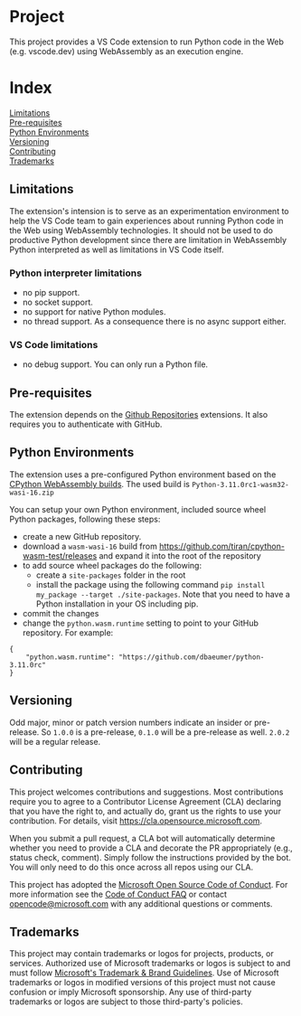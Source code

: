 # Project

This project provides a VS Code extension to run Python code in the Web (e.g. vscode.dev) using WebAssembly as an execution engine.

# Index

[Limitations](#limitations)<br>
[Pre-requisites](#pre-requisites)<br>
[Python Environments](#python-environments)<br>
[Versioning](#versioning)<br>
[Contributing](#contributing)<br>
[Trademarks](#trademarks)<br>

## Limitations

The extension's intension is to serve as an experimentation environment to help the VS Code team to gain experiences about running Python code in the Web using WebAssembly technologies. It should not be used to do productive Python development since there are limitation in WebAssembly Python interpreted as well as limitations in VS Code itself.

### Python interpreter limitations

- no pip support.
- no socket support.
- no support for native Python modules.
- no thread support. As a consequence there is no async support either.

### VS Code limitations

- no debug support. You can only run a Python file.

## Pre-requisites

The extension depends on the [Github Repositories](https://marketplace.visualstudio.com/items?itemName=GitHub.remotehub) extensions. It also requires you to authenticate with GitHub.

## Python Environments

The extension uses a pre-configured Python environment based on the [CPython WebAssembly builds](https://github.com/tiran/cpython-wasm-test/releases). The used build is `Python-3.11.0rc1-wasm32-wasi-16.zip`

You can setup your own Python environment, included source wheel Python packages, following these steps:

- create a new GitHub repository.
- download a `wasm-wasi-16` build from https://github.com/tiran/cpython-wasm-test/releases and expand it into the root of the repository
- to add source wheel packages do the following:
  - create a `site-packages` folder in the root
  - install the package using the following command `pip install my_package --target ./site-packages`. Note that you need to have a Python installation in your OS including pip.
- commit the changes
- change the `python.wasm.runtime` setting to point to your GitHub repository. For example:
```
{
    "python.wasm.runtime": "https://github.com/dbaeumer/python-3.11.0rc"
}
```


## Versioning

Odd major, minor or patch version numbers indicate an insider or pre-release. So `1.0.0` is a pre-release, `0.1.0` will be a pre-release as well. `2.0.2` will be a regular release.

## Contributing

This project welcomes contributions and suggestions.  Most contributions require you to agree to a
Contributor License Agreement (CLA) declaring that you have the right to, and actually do, grant us
the rights to use your contribution. For details, visit https://cla.opensource.microsoft.com.

When you submit a pull request, a CLA bot will automatically determine whether you need to provide
a CLA and decorate the PR appropriately (e.g., status check, comment). Simply follow the instructions
provided by the bot. You will only need to do this once across all repos using our CLA.

This project has adopted the [Microsoft Open Source Code of Conduct](https://opensource.microsoft.com/codeofconduct/).
For more information see the [Code of Conduct FAQ](https://opensource.microsoft.com/codeofconduct/faq/) or
contact [opencode@microsoft.com](mailto:opencode@microsoft.com) with any additional questions or comments.

## Trademarks

This project may contain trademarks or logos for projects, products, or services. Authorized use of Microsoft
trademarks or logos is subject to and must follow
[Microsoft's Trademark & Brand Guidelines](https://www.microsoft.com/en-us/legal/intellectualproperty/trademarks/usage/general).
Use of Microsoft trademarks or logos in modified versions of this project must not cause confusion or imply Microsoft sponsorship.
Any use of third-party trademarks or logos are subject to those third-party's policies.

